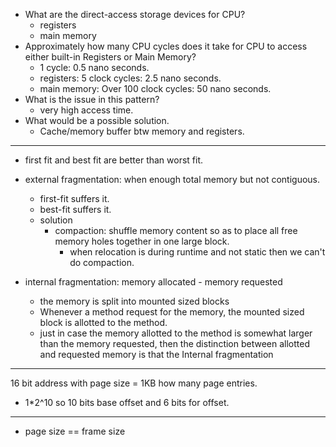 - What are the direct-access storage devices for CPU?
    - registers
    - main memory
- Approximately how many CPU cycles does it take for CPU to access either built-in Registers or Main Memory?
    - 1 cycle: 0.5 nano seconds.
    - registers: 5 clock cycles: 2.5 nano seconds.
    - main memory: Over 100 clock cycles: 50 nano seconds.
- What is the issue in this pattern?
    - very high access time.
- What would be a possible solution.
    - Cache/memory buffer btw memory and registers.

---
- first fit and best fit are better than worst fit.
- external fragmentation: when enough total memory but not contiguous.
    - first-fit suffers it.
    - best-fit suffers it.
    - solution
        - compaction: shuffle memory content so as to place all free memory holes together in one large block.
            - when relocation is during runtime and not static then we can't do compaction.

- internal fragmentation: memory allocated - memory requested
    - the memory is split into mounted sized blocks
    - Whenever a method request for the memory, the mounted sized block is allotted to the method. 
    - just in case the memory allotted to the method is somewhat larger than the memory requested, then the distinction between allotted and requested memory is that the Internal fragmentation

---
16 bit address with page size = 1KB how many page entries.
- 1*2^10 so 10 bits base offset and 6 bits for offset. 

---
- page size == frame size